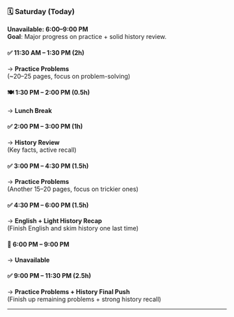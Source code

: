 ### 🗓️ **Saturday (Today)**

**Unavailable: 6:00–9:00 PM**  
**Goal**: Major progress on practice + solid history review.

#### ✅ **11:30 AM – 1:30 PM (2h)**

→ **Practice Problems**  
(~20–25 pages, focus on problem-solving)

#### 🍽️ **1:30 PM – 2:00 PM (0.5h)**

→ **Lunch Break**

#### ✅ **2:00 PM – 3:00 PM (1h)**

→ **History Review**  
(Key facts, active recall)

#### ✅ **3:00 PM – 4:30 PM (1.5h)**

→ **Practice Problems**  
(Another 15–20 pages, focus on trickier ones)

#### ✅ **4:30 PM – 6:00 PM (1.5h)**

→ **English + Light History Recap**  
(Finish English and skim history one last time)

#### 🚫 **6:00 PM – 9:00 PM**

→ **Unavailable**

#### ✅ **9:00 PM – 11:30 PM (2.5h)**

→ **Practice Problems + History Final Push**  
(Finish up remaining problems + strong history recall)



----



